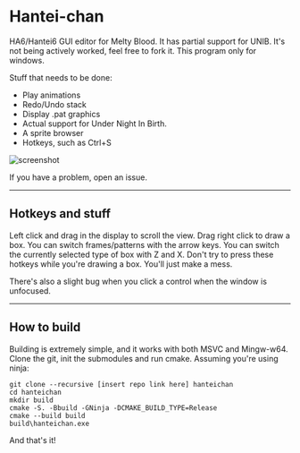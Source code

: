 # Hantei-chan #
HA6/Hantei6 GUI editor for Melty Blood. It has partial support for UNIB.
It's not being actively worked, feel free to fork it. This program only for windows. 

Stuff that needs to be done:
* Play animations
* Redo/Undo stack
* Display .pat graphics
* Actual support for Under Night In Birth.
* A sprite browser
* Hotkeys, such as Ctrl+S

![screenshot](https://user-images.githubusercontent.com/39018575/119175726-311f4580-ba38-11eb-83dd-2d7d57c17f02.png)

If you have a problem, open an issue.

-----------------------
## Hotkeys and stuff ##

Left click and drag in the display to scroll the view.
Drag right click to draw a box.
You can switch frames/patterns with the arrow keys.
You can switch the currently selected type of box with Z and X.
Don't try to press these hotkeys while you're drawing a box. You'll just make a mess.

There's also a slight bug when you click a control when the window is unfocused.

-----------------------
## How to build ##
Building is extremely simple, and it works with both MSVC and Mingw-w64.
Clone the git, init the submodules and run cmake.
Assuming you're using ninja:

```
git clone --recursive [insert repo link here] hanteichan
cd hanteichan
mkdir build
cmake -S. -Bbuild -GNinja -DCMAKE_BUILD_TYPE=Release
cmake --build build
build\hanteichan.exe
```

And that's it!
